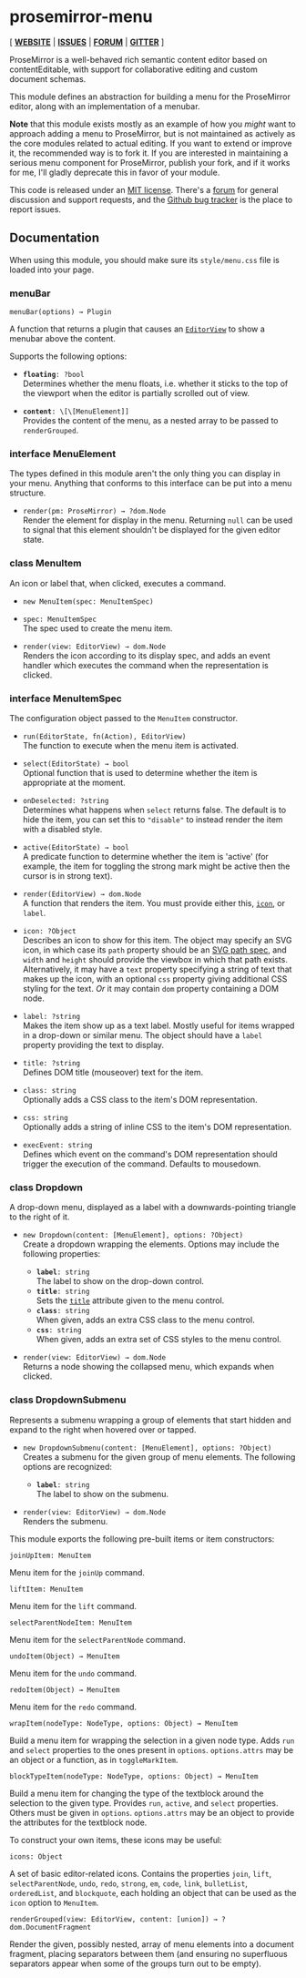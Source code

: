# prosemirror-menu

[ [**WEBSITE**](http://prosemirror.net) | [**ISSUES**](https://github.com/prosemirror/prosemirror-menu/issues) | [**FORUM**](https://discuss.prosemirror.net) | [**GITTER**](https://gitter.im/ProseMirror/prosemirror) ]

ProseMirror is a well-behaved rich semantic content editor based on
contentEditable, with support for collaborative editing and custom
document schemas.

This module defines an abstraction for building a menu for the
ProseMirror editor, along with an implementation of a menubar.

**Note** that this module exists mostly as an example of how you
_might_ want to approach adding a menu to ProseMirror, but is not
maintained as actively as the core modules related to actual editing.
If you want to extend or improve it, the recommended way is to fork
it. If you are interested in maintaining a serious menu component for
ProseMirror, publish your fork, and if it works for me, I'll gladly
deprecate this in favor of your module.

This code is released under an
[MIT license](https://github.com/prosemirror/prosemirror/tree/master/LICENSE).
There's a [forum](http://discuss.prosemirror.net) for general
discussion and support requests, and the
[Github bug tracker](https://github.com/prosemirror/prosemirror-menu/issues)
is the place to report issues.

## Documentation

When using this module, you should make sure its `style/menu.css` file
is loaded into your page.

### menuBar

`menuBar(options) → Plugin`

A function that returns a plugin that causes an
[`EditorView`](http://prosemirror.net/ref.html#view.EditorView) to
show a menubar above the content.

Supports the following options:

 - **`floating`**`: ?bool`\
   Determines whether the menu floats, i.e. whether it sticks to the
   top of the viewport when the editor is partially scrolled out of
   view.

 - **`content`**`: \[\[MenuElement]]`\
   Provides the content of the menu, as a nested array to be passed to
   `renderGrouped`.

### interface MenuElement

The types defined in this module aren't the only thing you can display
in your menu. Anything that conforms to this interface can be put into a
menu structure.

* `render(pm: ProseMirror) → ?dom.Node`\
  Render the element for display in the menu. Returning `null` can be
  used to signal that this element shouldn't be displayed for the given
  editor state.

### class MenuItem

An icon or label that, when clicked, executes a command.

* `new MenuItem(spec: MenuItemSpec)`

* `spec: MenuItemSpec`\
  The spec used to create the menu item.

* `render(view: EditorView) → dom.Node`\
  Renders the icon according to its display spec, and adds an event
  handler which executes the command when the representation is
  clicked.

### interface MenuItemSpec

The configuration object passed to the `MenuItem` constructor.

* `run(EditorState, fn(Action), EditorView)`\
  The function to execute when the menu item is activated.

* `select(EditorState) → bool`\
  Optional function that is used to determine whether the item is
  appropriate at the moment.

* `onDeselected: ?string`\
  Determines what happens when `select`
  returns false. The default is to hide the item, you can set this to
  `"disable"` to instead render the item with a disabled style.

* `active(EditorState) → bool`\
  A predicate function to determine whether the item is 'active' (for
  example, the item for toggling the strong mark might be active then
  the cursor is in strong text).

* `render(EditorView) → dom.Node`\
  A function that renders the item. You must provide either this,
  [`icon`](#menu.MenuItemSpec.icon), or `label`.

* `icon: ?Object`\
  Describes an icon to show for this item. The object may specify an SVG
  icon, in which case its `path` property should be an [SVG path
  spec](https://developer.mozilla.org/en-US/docs/Web/SVG/Attribute/d),
  and `width` and `height` should provide the viewbox in which that path
  exists. Alternatively, it may have a `text` property specifying a
  string of text that makes up the icon, with an optional `css` property
  giving additional CSS styling for the text. *Or* it may contain `dom`
  property containing a DOM node.

* `label: ?string`\
  Makes the item show up as a text label. Mostly useful for items
  wrapped in a drop-down or similar menu. The object
  should have a `label` property providing the text to display.

* `title: ?string`\
  Defines DOM title (mouseover) text for the item.

* `class: string`\
  Optionally adds a CSS class to the item's DOM representation.

* `css: string`\
  Optionally adds a string of inline CSS to the item's DOM
  representation.

* `execEvent: string`\
  Defines which event on the command's DOM representation should trigger
  the execution of the command. Defaults to mousedown.

### class Dropdown

A drop-down menu, displayed as a label with a downwards-pointing
triangle to the right of it.

* `new Dropdown(content: [MenuElement], options: ?Object)`\
  Create a dropdown wrapping the elements. Options may include the
  following properties:
  
  * **`label`**`: string`\
    The label to show on the drop-down control.
  * **`title`**`: string`\
    Sets the
    [`title`](https://developer.mozilla.org/en-US/docs/Web/HTML/Global_attributes/title)
    attribute given to the menu control.
  * **`class`**`: string`\
    When given, adds an extra CSS class to the menu control.
  * **`css`**`: string`\
    When given, adds an extra set of CSS styles to the menu control.

* `render(view: EditorView) → dom.Node`\
  Returns a node showing the collapsed menu, which expands when clicked.

### class DropdownSubmenu

Represents a submenu wrapping a group of elements that start hidden and
expand to the right when hovered over or tapped.

* `new DropdownSubmenu(content: [MenuElement], options: ?Object)`\
  Creates a submenu for the given group of menu elements. The following
  options are recognized:
  
  * **`label`**`: string`\
    The label to show on the submenu.

* `render(view: EditorView) → dom.Node`\
  Renders the submenu.

This module exports the following pre-built items or item constructors:

`joinUpItem: MenuItem`

Menu item for the `joinUp` command.

`liftItem: MenuItem`

Menu item for the `lift` command.

`selectParentNodeItem: MenuItem`

Menu item for the `selectParentNode` command.

`undoItem(Object) → MenuItem`

Menu item for the `undo` command.

`redoItem(Object) → MenuItem`

Menu item for the `redo` command.

`wrapItem(nodeType: NodeType, options: Object) → MenuItem`

Build a menu item for wrapping the selection in a given node type. Adds
`run` and `select` properties to the ones present in `options`.
`options.attrs` may be an object or a function, as in `toggleMarkItem`.

`blockTypeItem(nodeType: NodeType, options: Object) → MenuItem`

Build a menu item for changing the type of the textblock around the
selection to the given type. Provides `run`, `active`, and `select`
properties. Others must be given in `options`. `options.attrs` may be an
object to provide the attributes for the textblock node.

To construct your own items, these icons may be useful:

`icons: Object`

A set of basic editor-related icons. Contains the properties `join`,
`lift`, `selectParentNode`, `undo`, `redo`, `strong`, `em`, `code`,
`link`, `bulletList`, `orderedList`, and `blockquote`, each holding an
object that can be used as the `icon` option to `MenuItem`.

`renderGrouped(view: EditorView, content: [union]) → ?dom.DocumentFragment`

Render the given, possibly nested, array of menu elements into a
document fragment, placing separators between them (and ensuring no
superfluous separators appear when some of the groups turn out to be
empty).
